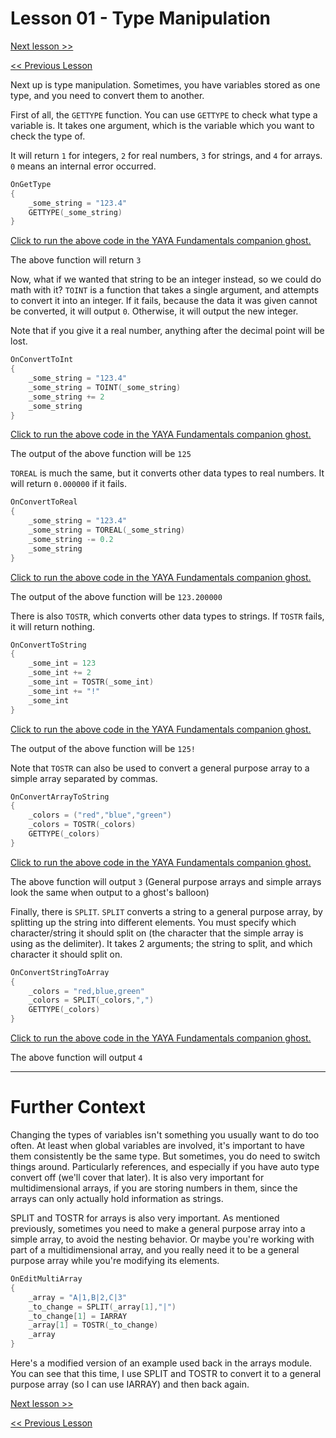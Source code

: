 # Lesson 01 - Type Manipulation

[Next lesson >>]()

[<< Previous Lesson]()

Next up is type manipulation. Sometimes, you have variables stored as one type, and you need to convert them to another.

First of all, the `GETTYPE` function. You can use `GETTYPE` to check what type a variable is. It takes one argument, which is the variable which you want to check the type of.

It will return `1` for integers, `2` for real numbers, `3` for strings, and `4` for arrays. `0` means an internal error occurred.

```c
OnGetType
{
	_some_string = "123.4"
	GETTYPE(_some_string)
}
```

[Click to run the above code in the YAYA Fundamentals companion ghost.](https://zichqec.github.io/s-the-skeleton/jump.html?url=x-ukagaka-link%3Atype%3Devent%26ghost%3DYAYA%20Fundamentals%26info%3DOnExample.M5.L1.GetType)

The above function will return `3`

Now, what if we wanted that string to be an integer instead, so we could do math with it? `TOINT` is a function that takes a single argument, and attempts to convert it into an integer. If it fails, because the data it was given cannot be converted, it will output `0`. Otherwise, it will output the new integer.

Note that if you give it a real number, anything after the decimal point will be lost.

```c
OnConvertToInt
{
	_some_string = "123.4"
	_some_string = TOINT(_some_string)
	_some_string += 2
	_some_string
}
```

[Click to run the above code in the YAYA Fundamentals companion ghost.](https://zichqec.github.io/s-the-skeleton/jump.html?url=x-ukagaka-link%3Atype%3Devent%26ghost%3DYAYA%20Fundamentals%26info%3DOnExample.M5.L1.ConvertToInt)

The output of the above function will be `125`

`TOREAL` is much the same, but it converts other data types to real numbers. It will return `0.000000` if it fails.

```c
OnConvertToReal
{
	_some_string = "123.4"
	_some_string = TOREAL(_some_string)
	_some_string -= 0.2
	_some_string
}
```

[Click to run the above code in the YAYA Fundamentals companion ghost.](https://zichqec.github.io/s-the-skeleton/jump.html?url=x-ukagaka-link%3Atype%3Devent%26ghost%3DYAYA%20Fundamentals%26info%3DOnExample.M5.L1.ConvertToReal)

The output of the above function will be `123.200000`

There is also `TOSTR`, which converts other data types to strings. If `TOSTR` fails, it will return nothing.

```c
OnConvertToString
{
	_some_int = 123
	_some_int += 2
	_some_int = TOSTR(_some_int)
	_some_int += "!"
	_some_int
}
```

[Click to run the above code in the YAYA Fundamentals companion ghost.](https://zichqec.github.io/s-the-skeleton/jump.html?url=x-ukagaka-link%3Atype%3Devent%26ghost%3DYAYA%20Fundamentals%26info%3DOnExample.M5.L1.ConvertToString)

The output of the above function will be `125!`

Note that `TOSTR` can also be used to convert a general purpose array to a simple array separated by commas.

```c
OnConvertArrayToString
{
	_colors = ("red","blue","green")
	_colors = TOSTR(_colors)
	GETTYPE(_colors)
}
```

[Click to run the above code in the YAYA Fundamentals companion ghost.](https://zichqec.github.io/s-the-skeleton/jump.html?url=x-ukagaka-link%3Atype%3Devent%26ghost%3DYAYA%20Fundamentals%26info%3DOnExample.M5.L1.ConvertArrayToString)

The above function will output `3` (General purpose arrays and simple arrays look the same when output to a ghost's balloon)

Finally, there is `SPLIT`. `SPLIT` converts a string to a general purpose array, by splitting up the string into different elements. You must specify which character/string it should split on (the character that the simple array is using as the delimiter). It takes 2 arguments; the string to split, and which character it should split on.

```c
OnConvertStringToArray
{
	_colors = "red,blue,green"
	_colors = SPLIT(_colors,",")
	GETTYPE(_colors)
}
```

[Click to run the above code in the YAYA Fundamentals companion ghost.](https://zichqec.github.io/s-the-skeleton/jump.html?url=x-ukagaka-link%3Atype%3Devent%26ghost%3DYAYA%20Fundamentals%26info%3DOnExample.M5.L1.ConvertStringToArray)

The above function will output `4`

---

# Further Context

Changing the types of variables isn't something you usually want to do too often. At least when global variables are involved, it's important to have them consistently be the same type. But sometimes, you do need to switch things around. Particularly references, and especially if you have auto type convert off (we'll cover that later). It is also very important for multidimensional arrays, if you are storing numbers in them, since the arrays can only actually hold information as strings.

SPLIT and TOSTR for arrays is also very important. As mentioned previously, sometimes you need to make a general purpose array into a simple array, to avoid the nesting behavior. Or maybe you're working with part of a multidimensional array, and you really need it to be a general purpose array while you're modifying its elements.

```c
OnEditMultiArray
{
	_array = "A|1,B|2,C|3"
	_to_change = SPLIT(_array[1],"|")
	_to_change[1] = IARRAY
	_array[1] = TOSTR(_to_change)
	_array
}
```

Here's a modified version of an example used back in the arrays module. You can see that this time, I use SPLIT and TOSTR to convert it to a general purpose array (so I can use IARRAY) and then back again.

[Next lesson >>]()

[<< Previous Lesson]()